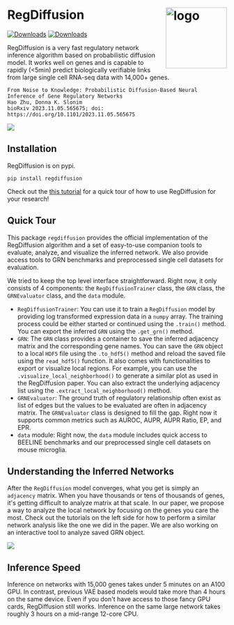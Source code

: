 # RegDiffusion <a href="https://tuftsbcb.github.io/RegDiffusion/"><img src="https://raw.githubusercontent.com/TuftsBCB/RegDiffusion/master/docs/_static/regdiffusion.png" align="right" alt="logo" width="140" height = "140" style = "border: none; float: right;"></a>

[![Downloads](https://static.pepy.tech/badge/regdiffusion)](https://pepy.tech/project/regdiffusion)
[![Downloads](https://static.pepy.tech/badge/regdiffusion/month)](https://pepy.tech/project/regdiffusion)

RegDiffusion is a very fast regulatory network inference algorithm based on probabilistic diffusion model. It works well on genes and is capable to rapidly (<5min) predict biologically verifiable links from large single cell RNA-seq data with 14,000+ genes.

```
From Noise to Knowledge: Probabilistic Diffusion-Based Neural Inference of Gene Regulatory Networks
Hao Zhu, Donna K. Slonim
bioRxiv 2023.11.05.565675; doi: https://doi.org/10.1101/2023.11.05.565675
```

![](https://raw.githubusercontent.com/TuftsBCB/RegDiffusion/master/resources/regdiffusion_structure.png)

## Installation

RegDiffusion is on pypi.

```
pip install regdiffusion
```

Check out the [this tutorial](https://tuftsbcb.github.io/RegDiffusion/quick_tour.html) for a quick tour of how to use RegDiffusion for your research!

## Quick Tour
This package `regdiffusion` provides the official implementation of the
RegDiffusion algorithm and a set of easy-to-use companion tools to evaluate,
analyze, and visualize the inferred network. We also provide access tools to 
GRN benchmarks and preprocessed single cell datasets for evaluation. 

We tried to keep the top level interface straightforward. Right now, it only 
consists of 4 components: the `RegDiffusionTrainer` class, the `GRN` class, the 
`GRNEvaluator` class, and the `data` module. 

- `RegDiffusionTrainer`: You can use it to train a `RegDiffusion` model by 
  providing log transformed expression data in a `numpy` array. The training
  process could be either started or continued using the `.train()` method. You 
  can export the inferred `GRN` using the `.get_grn()` method.
- `GRN`: The `GRN` class provides a container to save the inferred adjacency
  matrix and the corresponding gene names. You can save the `GRN` object to 
  a local `HDF5` file using the `.to_hdf5()` method and reload the saved file 
  using the `read_hdf5()` function. It also comes with functionalities to 
  export or visualize local regions. For example, you can use the 
  `.visualize_local_neighborhood()` to generate a similar plot as used in 
  the RegDiffusion paper. You can also extract the underlying adjacency list 
  using the `.extract_local_neighborhood()` method.
- `GRNEvaluator`: The ground truth of regulatory relationship often exist as 
  list of edges but the values to be evaluated are often in adjacency matrix. 
  The `GRNEvaluator` class is designed to fill the gap. Right now it supports
  common metrics such as AUROC, AUPR, AUPR Ratio, EP, and EPR. 
- `data` module: Right now, the `data` module includes quick access to BEELINE 
  benchmarks and our preprocessed single cell datasets on mouse microglia. 

## Understanding the Inferred Networks
After the `RegDiffusion` model converges, what you get is simply an 
`adjacency` matrix. When you have thousands or tens of thousands of genes, 
it's getting difficult to analyze matrix at that scale. In our paper, we 
propose a way to analyze the local network by focusing on the genes you care 
the most. Check out the tutorials on the left side for how to perform a similar 
network analysis like the one we did in the paper. We are also working on an 
interactive tool to analyze saved GRN object. 

![](https://raw.githubusercontent.com/TuftsBCB/RegDiffusion/master/resources/apoe_net.png)

## Inference Speed
Inference on networks with 15,000 genes takes under 5 minutes on an A100 GPU. 
In contrast, previous VAE based models would take more than 4 hours on the same 
device. Even if you don't have access to those fancy GPU cards, RegDiffusion 
still works. Inference on the same large network takes roughly 3 hours on a 
mid-range 12-core CPU. 